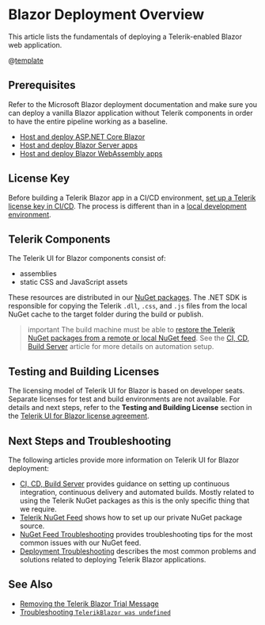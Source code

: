 
# Blazor Deployment Overview

This article lists the fundamentals of deploying a Telerik-enabled Blazor web application.

@[template](/_contentTemplates/common/general-info.md#ci-cd-support)

## Prerequisites

Refer to the Microsoft Blazor deployment documentation and make sure you can deploy a vanilla Blazor application without Telerik components in order to have the entire pipeline working as a baseline.

* [Host and deploy ASP.NET Core Blazor](https://docs.microsoft.com/en-us/aspnet/core/host-and-deploy/blazor/)
* [Host and deploy Blazor Server apps](https://learn.microsoft.com/en-us/aspnet/core/blazor/host-and-deploy/server)
* [Host and deploy Blazor WebAssembly apps](https://learn.microsoft.com/en-us/aspnet/core/blazor/host-and-deploy/webassembly)

## License Key

Before building a Telerik Blazor app in a CI/CD environment, [set up a Telerik license key in CI/CD](slug:deployment-license-key). The process is different than in a [local development environment](slug:installation-license-key).

## Telerik Components

The Telerik UI for Blazor components consist of:

* assemblies
* static CSS and JavaScript assets

These resources are distributed in our [NuGet packages](slug:getting-started/what-you-need#nuget-packages). The .NET SDK is responsible for copying the Telerik `.dll`, `.css`, and `.js` files from the local NuGet cache to the target folder during the build or publish.

>important The build machine must be able to [restore the Telerik NuGet packages from a remote or local NuGet feed](slug:getting-started/what-you-need#getting-the-telerik-nuget-packages). See the [CI, CD, Build Server](slug:deployment-ci-cd-build-pc) article for more details on automation setup.

## Testing and Building Licenses

The licensing model of Telerik UI for Blazor is based on developer seats. Separate licenses for test and build environments are not available. For details and next steps, refer to the **Testing and Building License** section in the [Telerik UI for Blazor license agreement](https://www.telerik.com/purchase/license-agreement/blazor-ui).

## Next Steps and Troubleshooting

The following articles provide more information on Telerik UI for Blazor deployment:

* [CI, CD, Build Server](slug:deployment-ci-cd-build-pc) provides guidance on setting up continuous integration, continuous delivery and automated builds. Mostly related to using the Telerik NuGet packages as this is the only specific thing that we require.
* [Telerik NuGet Feed](slug:installation/nuget) shows how to set up our private NuGet package source.
* [NuGet Feed Troubleshooting](slug:troubleshooting-nuget) provides troubleshooting tips for the most common issues with our NuGet feed.
* [Deployment Troubleshooting](slug:deployment-troubleshooting) describes the most common problems and solutions related to deploying Telerik Blazor applications.

## See Also

* [Removing the Telerik Blazor Trial Message](slug:upgrade-tutorial#i-still-see-the-trial-watermark-and-banner)
* [Troubleshooting `TelerikBlazor was undefined`](slug:troubleshooting-js-errors#telerikblazor-was-undefined)
